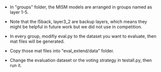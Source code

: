 - In "groups" folder, the MISM models are arranged in groups named as layer 1-5.


- Note that the l5back, layer3_2 are backup layers, which means they might be helpful in future work but we did not use in competition.


- In every group, modifiy eval.py to the dataset you want to evaluate, then mat files will be generated.


- Copy those mat files into "eval_extend/data" folder.


- Change the evaluation dataset or the voting strategy in  testall.py, then run it.
